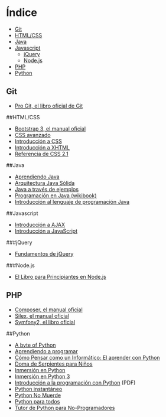 Índice
======
* [Git](#git)
* [HTML/CSS](#htmlcss)
* [Java](#java)
* [Javascript](#javascript)
    * [jQuery](#jquery)
    * [Node.js](#nodejs)
* [PHP](#php)
* [Python](#python)

## Git
* [Pro Git, el libro oficial de Git](http://librosweb.es/pro_git/)

##HTML/CSS
* [Bootstrap 3, el manual oficial](http://librosweb.es/bootstrap_3/)
* [CSS avanzado](http://librosweb.es/css_avanzado/)
* [Introducción a CSS](http://librosweb.es/css/)
* [Introducción a XHTML](http://librosweb.es/xhtml/)
* [Referencia de CSS 2.1](http://librosweb.es/referencia/css/)

##Java
* [Aprendiendo Java](http://www.compunauta.com/forums/linux/programacion/java/ebook.html)
* [Arquitectura Java Sólida](http://www.arquitecturajava.com/el-libro/)
* [Java a través de ejemplos](http://eui.upm.es/~jbobi/jbobi/LibroJava2.htm)
* [Programación en Java (wikibook)](http://es.wikibooks.org/wiki/Programaci%C3%B3n_en_Java)
* [Introducción al lenguaje de programación Java](http://www3.uji.es/~belfern/pdidoc/IX26/Documentos/introJava.pdf)

##Javascript
* [Introducción a AJAX](http://librosweb.es/ajax/)
* [Introducción a JavaScript](http://librosweb.es/javascript/)

###jQuery
* [Fundamentos de jQuery](http://librojquery.com/)

###Node.js
* [El Libro para Principiantes en Node.js](http://www.nodebeginner.org/index-es.html)

## PHP
* [Composer, el manual oficial](http://librosweb.es/composer/)
* [Silex, el manual oficial](http://librosweb.es/silex/)
* [Symfony2, el libro oficial](http://librosweb.es/symfony_2_x/)

##Python
* [A byte of Python](http://dev.laptop.org/~edsiper/byteofpython_spanish/)
* [Aprendiendo a programar](http://www.freenetpages.co.uk/hp/alan.gauld/spanish/)
* [Cómo Pensar como un Informático: El aprender con Python](http://www.openbookproject.net/thinkcs/archive/python/spanish2e/)
* [Doma de Serpientes para Niños](https://code.google.com/p/swfk-es/)
* [Inmersión en Python](http://es.diveintopython.net/)
* [Inmersión en Python 3](https://code.google.com/p/inmersionenpython3/)
* [Introducción a la programación con Python](http://www.uji.es/bin/publ/edicions/ippython.pdf) (PDF)
* [Python instantáneo](http://www.arrakis.es/~rapto/AprendaPython.html)
* [Python No Muerde](http://nomuerde.netmanagers.com.ar/)
* [Python para todos](http://mundogeek.net/tutorial-python/)
* [Tutor de Python para No-Programadores](http://jjc.freeshell.org/easytut/easytut_es/)
